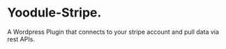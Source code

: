 # Yoodule-Stripe.
A Wordpress Plugin that connects to your stripe account and pull data via rest APIs.
